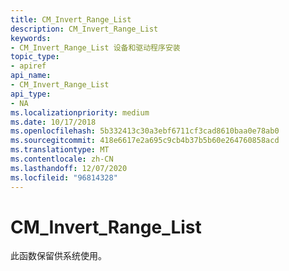 ```yaml
---
title: CM_Invert_Range_List
description: CM_Invert_Range_List
keywords:
- CM_Invert_Range_List 设备和驱动程序安装
topic_type:
- apiref
api_name:
- CM_Invert_Range_List
api_type:
- NA
ms.localizationpriority: medium
ms.date: 10/17/2018
ms.openlocfilehash: 5b332413c30a3ebf6711cf3cad8610baa0e78ab0
ms.sourcegitcommit: 418e6617e2a695c9cb4b37b5b60e264760858acd
ms.translationtype: MT
ms.contentlocale: zh-CN
ms.lasthandoff: 12/07/2020
ms.locfileid: "96814328"
---
```

# <a name="cm_invert_range_list"></a>CM_Invert_Range_List

此函数保留供系统使用。
